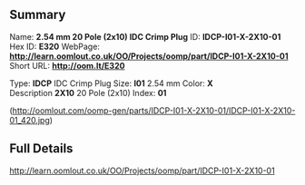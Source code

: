 

 ## Summary
Name: __2.54 mm 20 Pole (2x10) IDC Crimp Plug__
ID: __IDCP-I01-X-2X10-01__
Hex ID: __E320__
WebPage: __http://learn.oomlout.co.uk/OO/Projects/oomp/part/IDCP-I01-X-2X10-01__
Short URL: __http://oom.lt/E320__

Type: __IDCP__ IDC Crimp Plug 
Size: __I01__ 2.54 mm 
Color: __X__  
Description __2X10__ 20 Pole (2x10) 
Index: __01__


(http://oomlout.com/oomp-gen/parts/IDCP-I01-X-2X10-01/IDCP-I01-X-2X10-01_420.jpg)


 ## Full Details
 http://learn.oomlout.co.uk/OO/Projects/oomp/part/IDCP-I01-X-2X10-01














